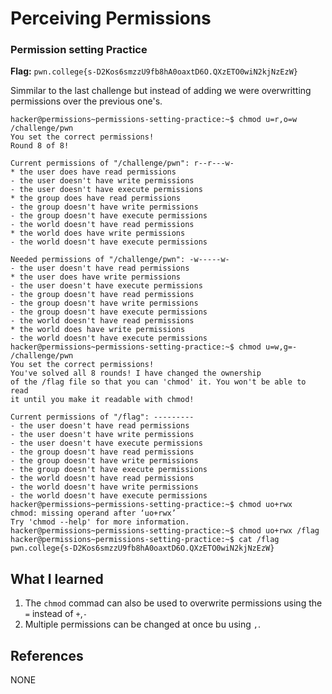 # Perceiving Permissions 

### Permission setting Practice

**Flag:** `pwn.college{s-D2Kos6smzzU9fb8hA0oaxtD6O.QXzETO0wiN2kjNzEzW}`

Simmilar to the last challenge but instead of adding we were overwritting permissions over the previous one's.

```
hacker@permissions~permissions-setting-practice:~$ chmod u=r,o=w /challenge/pwn 
You set the correct permissions!
Round 8 of 8!

Current permissions of "/challenge/pwn": r--r---w-
* the user does have read permissions
- the user doesn't have write permissions
- the user doesn't have execute permissions
* the group does have read permissions
- the group doesn't have write permissions
- the group doesn't have execute permissions
- the world doesn't have read permissions
* the world does have write permissions
- the world doesn't have execute permissions

Needed permissions of "/challenge/pwn": -w-----w-
- the user doesn't have read permissions
* the user does have write permissions
- the user doesn't have execute permissions
- the group doesn't have read permissions
- the group doesn't have write permissions
- the group doesn't have execute permissions
- the world doesn't have read permissions
* the world does have write permissions
- the world doesn't have execute permissions
hacker@permissions~permissions-setting-practice:~$ chmod u=w,g=- /challenge/pwn 
You set the correct permissions!
You've solved all 8 rounds! I have changed the ownership
of the /flag file so that you can 'chmod' it. You won't be able to read
it until you make it readable with chmod!

Current permissions of "/flag": ---------
- the user doesn't have read permissions
- the user doesn't have write permissions
- the user doesn't have execute permissions
- the group doesn't have read permissions
- the group doesn't have write permissions
- the group doesn't have execute permissions
- the world doesn't have read permissions
- the world doesn't have write permissions
- the world doesn't have execute permissions
hacker@permissions~permissions-setting-practice:~$ chmod uo+rwx
chmod: missing operand after ‘uo+rwx’
Try 'chmod --help' for more information.
hacker@permissions~permissions-setting-practice:~$ chmod uo+rwx /flag
hacker@permissions~permissions-setting-practice:~$ cat /flag
pwn.college{s-D2Kos6smzzU9fb8hA0oaxtD6O.QXzETO0wiN2kjNzEzW}
```

## What I learned

1. The `chmod` commad can also be used to overwrite permissions using the `=` instead of `+`,`-`
2. Multiple permissions can be changed at once bu using `,`.

## References

NONE
